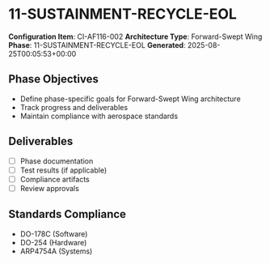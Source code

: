 # 11-SUSTAINMENT-RECYCLE-EOL

**Configuration Item**: CI-AF116-002
**Architecture Type**: Forward-Swept Wing
**Phase**: 11-SUSTAINMENT-RECYCLE-EOL
**Generated**: 2025-08-25T00:05:53+00:00

## Phase Objectives
- Define phase-specific goals for Forward-Swept Wing architecture
- Track progress and deliverables
- Maintain compliance with aerospace standards

## Deliverables
- [ ] Phase documentation
- [ ] Test results (if applicable)
- [ ] Compliance artifacts
- [ ] Review approvals

## Standards Compliance
- DO-178C (Software)
- DO-254 (Hardware)
- ARP4754A (Systems)
